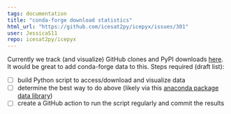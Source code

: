 ```yaml
---
tags: documentation
title: "conda-forge download statistics"
html_url: "https://github.com/icesat2py/icepyx/issues/301"
user: JessicaS11
repo: icesat2py/icepyx
---
```


Currently we track (and visualize) GitHub clones and PyPI downloads [here](). It would be great to add conda-forge data to this. Steps required (draft list):
- [ ] build Python script to access/download and visualize data
- [ ] determine the best way to do above (likely via this [anaconda package data library](https://github.com/ContinuumIO/anaconda-package-data))
- [ ] create a GitHub action to run the script regularly and commit the results